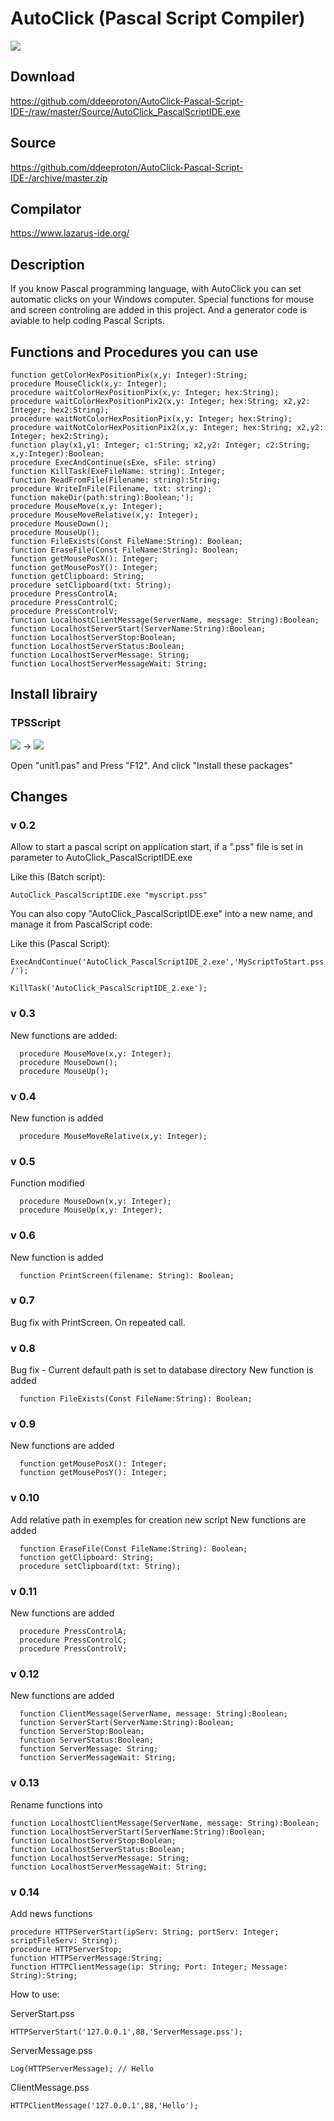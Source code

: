 # AutoClick (Pascal Script Compiler)

![](Images/main.jpg)

## Download
  https://github.com/ddeeproton/AutoClick-Pascal-Script-IDE-/raw/master/Source/AutoClick_PascalScriptIDE.exe
  
## Source 
  https://github.com/ddeeproton/AutoClick-Pascal-Script-IDE-/archive/master.zip
  
## Compilator
  https://www.lazarus-ide.org/
  
## Description
If you know Pascal programming language, with AutoClick you can set automatic clicks on your Windows computer. Special functions for mouse and screen controling are added in this project. And a generator code is aviable to help coding Pascal Scripts. 

## Functions and Procedures you can use
```
function getColorHexPositionPix(x,y: Integer):String;
procedure MouseClick(x,y: Integer);
procedure waitColorHexPositionPix(x,y: Integer; hex:String);
procedure waitColorHexPositionPix2(x,y: Integer; hex:String; x2,y2: Integer; hex2:String);
procedure waitNotColorHexPositionPix(x,y: Integer; hex:String);
procedure waitNotColorHexPositionPix2(x,y: Integer; hex:String; x2,y2: Integer; hex2:String);
function play(x1,y1: Integer; c1:String; x2,y2: Integer; c2:String; x,y:Integer):Boolean;
procedure ExecAndContinue(sExe, sFile: string)
function KillTask(ExeFileName: string): Integer;
function ReadFromFile(Filename: string):String;
procedure WriteInFile(Filename, txt: string);
function makeDir(path:string):Boolean;'); 
procedure MouseMove(x,y: Integer);
procedure MouseMoveRelative(x,y: Integer);
procedure MouseDown();
procedure MouseUp();
function FileExists(Const FileName:String): Boolean;
function EraseFile(Const FileName:String): Boolean;
function getMousePosX(): Integer;
function getMousePosY(): Integer;
function getClipboard: String;   
procedure setClipboard(txt: String);
procedure PressControlA;
procedure PressControlC;
procedure PressControlV;   
function LocalhostClientMessage(ServerName, message: String):Boolean;
function LocalhostServerStart(ServerName:String):Boolean;
function LocalhostServerStop:Boolean;
function LocalhostServerStatus:Boolean;
function LocalhostServerMessage: String;
function LocalhostServerMessageWait: String; 
```
## Install librairy

### TPSScript

![](Images/Error_tpsscript.png) -> ![](Images/Solution_tpsscript.png)

Open "unit1.pas" and Press "F12". And click "Install these packages"


## Changes

### v 0.2
Allow to start a pascal script on application start, if a ".pss" file is set in parameter to AutoClick_PascalScriptIDE.exe 

Like this (Batch script):
```
AutoClick_PascalScriptIDE.exe "myscript.pss" 
```
You can also copy "AutoClick_PascalScriptIDE.exe" into a new name, and manage it from PascalScript code:

Like this (Pascal Script):
```
ExecAndContinue('AutoClick_PascalScriptIDE_2.exe','MyScriptToStart.pss /');

KillTask('AutoClick_PascalScriptIDE_2.exe'); 
```

### v 0.3
New functions are added:
```
  procedure MouseMove(x,y: Integer);
  procedure MouseDown();
  procedure MouseUp();
```
### v 0.4
New function is added
```
  procedure MouseMoveRelative(x,y: Integer);
```
### v 0.5
Function modified
```
  procedure MouseDown(x,y: Integer);
  procedure MouseUp(x,y: Integer);
```
### v 0.6
New function is added
```
  function PrintScreen(filename: String): Boolean;  
```

### v 0.7
Bug fix with PrintScreen. On repeated call.
 
### v 0.8
Bug fix - Current default path is set to database directory
New function is added
```
  function FileExists(Const FileName:String): Boolean;
```

### v 0.9
New functions are added
```
  function getMousePosX(): Integer;
  function getMousePosY(): Integer;
```

### v 0.10
Add relative path in exemples for creation new script
New functions are added
```
  function EraseFile(Const FileName:String): Boolean;
  function getClipboard: String;
  procedure setClipboard(txt: String);
```
### v 0.11
New functions are added
```
  procedure PressControlA;
  procedure PressControlC;
  procedure PressControlV;   
```
### v 0.12
New functions are added
```
  function ClientMessage(ServerName, message: String):Boolean;
  function ServerStart(ServerName:String):Boolean;
  function ServerStop:Boolean;
  function ServerStatus:Boolean;
  function ServerMessage: String;
  function ServerMessageWait: String;   
```
### v 0.13
Rename functions into
```
function LocalhostClientMessage(ServerName, message: String):Boolean;
function LocalhostServerStart(ServerName:String):Boolean;
function LocalhostServerStop:Boolean;
function LocalhostServerStatus:Boolean;
function LocalhostServerMessage: String;
function LocalhostServerMessageWait: String; 
```
### v 0.14
Add news functions
```
procedure HTTPServerStart(ipServ: String; portServ: Integer; scriptFileServ: String);
procedure HTTPServerStop;
function HTTPServerMessage:String;
function HTTPClientMessage(ip: String; Port: Integer; Message: String):String; 
```
How to use:

ServerStart.pss
```
HTTPServerStart('127.0.0.1',88,'ServerMessage.pss');
```
ServerMessage.pss
```
Log(HTTPServerMessage); // Hello
```
ClientMessage.pss
```
HTTPClientMessage('127.0.0.1',88,'Hello');
```


